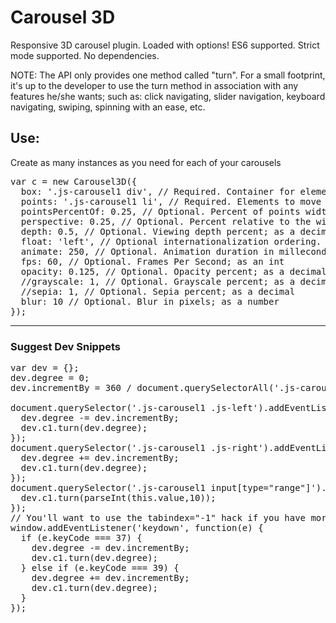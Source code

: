 # Carousel 3D
Responsive 3D carousel plugin.  Loaded with options! ES6 supported.  Strict mode supported. No dependencies.

<p>NOTE: The API only provides one method called "turn". For a small footprint, it's up to the developer to use the turn method in association with any features he/she wants; such as: click navigating, slider navigation, keyboard navigating, swiping, spinning with an ease, etc.</p>

<h2>Use:</h2>
<p>Create as many instances as you need for each of your carousels</p>
<pre>
var c = new Carousel3D({
  box: '.js-carousel1 div', // Required. Container for elements; as selector string
  points: '.js-carousel1 li', // Required. Elements to move around; as selector string
  pointsPercentOf: 0.25, // Optional. Percent of points width, relative to the box's width
  perspective: 0.25, // Optional. Percent relative to the width; as a decimal
  depth: 0.5, // Optional. Viewing depth percent; as a decimal
  float: 'left', // Optional internationalization ordering. "Float" items to the 'left' or 'right'
  animate: 250, // Optional. Animation duration in milleconds; as an int
  fps: 60, // Optional. Frames Per Second; as an int
  opacity: 0.125, // Optional. Opacity percent; as a decimal
  //grayscale: 1, // Optional. Grayscale percent; as a decimal
  //sepia: 1, // Optional. Sepia percent; as a decimal
  blur: 10 // Optional. Blur in pixels; as a number
});
</pre>

<hr/>

<h3>Suggest Dev Snippets</h3>

<pre>
var dev = {};
dev.degree = 0;
dev.incrementBy = 360 / document.querySelectorAll('.js-carousel1 li').length;

document.querySelector('.js-carousel1 .js-left').addEventListener('click', function() {
  dev.degree -= dev.incrementBy;
  dev.c1.turn(dev.degree);
});
document.querySelector('.js-carousel1 .js-right').addEventListener('click', function() {
  dev.degree += dev.incrementBy;
  dev.c1.turn(dev.degree);
});
document.querySelector('.js-carousel1 input[type="range"]').addEventListener('input', function() {
  dev.c1.turn(parseInt(this.value,10));
});
// You'll want to use the tabindex="-1" hack if you have more than one carousel
window.addEventListener('keydown', function(e) {
  if (e.keyCode === 37) {
    dev.degree -= dev.incrementBy;
    dev.c1.turn(dev.degree);
  } else if (e.keyCode === 39) {
    dev.degree += dev.incrementBy;
    dev.c1.turn(dev.degree);
  }
});
</pre>
